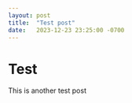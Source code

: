 ```yaml
---
layout: post
title:  "Test post"
date:   2023-12-23 23:25:00 -0700
---
```

# Test
This is another test post
